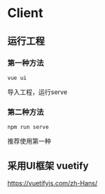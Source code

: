 # Client
## 运行工程

### 第一种方法
```
vue ui
```
导入工程，运行serve

### 第二种方法
```
npm run serve
```

推荐使用第一种

## 采用UI框架 vuetify

https://vuetifyjs.com/zh-Hans/
